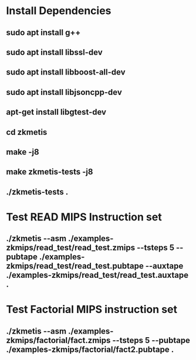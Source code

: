 # Install Dependencies
## sudo apt install g++
## sudo apt install libssl-dev
## sudo apt install libboost-all-dev
## sudo apt install libjsoncpp-dev
## apt-get install libgtest-dev
## cd zkmetis
## make -j8
## make zkmetis-tests -j8
## ./zkmetis-tests .
# Test READ MIPS Instruction set
## ./zkmetis --asm ./examples-zkmips/read_test/read_test.zmips --tsteps 5 --pubtape ./examples-zkmips/read_test/read_test.pubtape --auxtape ./examples-zkmips/read_test/read_test.auxtape .
# Test Factorial MIPS instruction set
## ./zkmetis --asm ./examples-zkmips/factorial/fact.zmips --tsteps 5 --pubtape ./examples-zkmips/factorial/fact2.pubtape .

